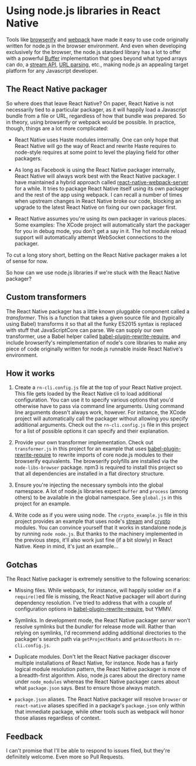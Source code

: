 # Using node.js libraries in React Native

Tools like [browserify](http://browserify.org) and [webpack](http://webpack.org) have made it easy to use code originally written for node.js in the browser environment. And even when developing exclusively for the browser, the node.js standard library has a lot to offer with a powerful [Buffer](https://nodejs.org/api/buffer.html) implementation that goes beyond what typed arrays can do, a [stream API](https://nodejs.org/api/stream.html), [URL parsing](https://nodejs.org/api/url.html), etc., making node.js an appealing target platform for any Javascript developer.

## The React Native packager

So where does that leave React Native? On paper, React Native is not necessarily tied to a particular packager, as it will happily load a Javascript bundle from a file or URL, regardless of how that bundle was prepared. So in theory, using browserify or webpack would be possible. In practice, though, things are a lot more complicated:

- React Native uses Haste modules internally. One can only hope that React Native will go the way of React and rewrite Haste requires to node-style requires at some point to level the playiing field for other packagers.

- As long as Facebook is using the React Native packager internally, React Native will always work best with the React Native packager. I have maintained a hybrid approach called [react-native-webpack-server](https://www.npmjs.com/package/react-native-webpack-server) for a while. It tries to package React Native itself using its own packager and the rest of the app using webpack. I can recall a number of times when upstream changes in React Native broke our code, blocking an upgrade to the latest React Native on fixing our own packager first.

- React Native assumes you're using its own packager in various places. Some examples: The XCode project will automatically start the packager for you in debug mode, you don't get a say in it. The hot module reload support will automatically attempt WebSocket connections to the packager.

To cut a long story short, betting on the React Native packager makes a lot of sense for now.

So how can we use node.js libraries if we're stuck with the React Native packager?

## Custom transformers

The React Native packager has a little known pluggable component called a *transformer*. This is a function that takes a given source file and (typically using Babel) transforms it so that all the funky ES2015 syntax is replaced with stuff that JavaScriptCore can parse. We can supply our own transformer, use a Babel helper called [babel-plugin-rewrite-require](https://www.npmjs.com/package/babel-plugin-rewrite-require), and include browserify's reimplementation of node's core libraries to make any piece of code originally written for node.js runnable inside React Native's environment.

## How it works

1. Create a `rn-cli.config.js` file at the top of your React Native project. This file gets loaded by the React Native cli to load additional configuration. You can use it to specify various options that you'd otherwise have to pass via command line arguments. Using command line arguments doesn't always work, however. For instance, the XCode project will automatically call the packager without allowing you specify additional arguments. Check out the `rn-cli.config.js` file in this project for a list of possible options it can specify and their explanation.

2. Provide your own transformer implementation. Check out `transformer.js` in this project for an example that uses [babel-plugin-rewrite-require](https://www.npmjs.com/package/babel-plugin-rewrite-require) to rewrite imports of core node.js modules to their browserify equivalents. The browserify polyfills are installed via the `node-libs-browser` package. npm3 is required to install this project so that all dependencies are installed in a flat directory structure.

3. Ensure you're injecting the necessary symbols into the global namespace. A lot of node.js libraries expect `Buffer` and `process` (among others) to be available in the global namespace. See `global.js` in this project for an example.

4. Write code as if you were using node. The `crypto_example.js` file in this project provides an example that uses node's [stream](https://nodejs.org/api/stream.html) and [crypto](https://nodejs.org/api/crypto.html) modules. You can convince yourself that it works in standalone node.js by running `node node.js`. But thanks to the machinery implemented in the previous steps, it'll also work just fine (if a bit slowly) in React Native. Keep in mind, it's just an example...

## Gotchas

The React Native packager is extremely sensitive to the following scenarios:

- Missing files. While webpack, for instance, will happily soldier on if a `require()`ed file is missing, the React Native packager will abort during dependency resolution. I've tried to address that with a couple of configuration options in [babel-plugin-rewrite-require](https://www.npmjs.com/package/babel-plugin-rewrite-require), but YMMV.

- Symlinks. In development mode, the React Native packager *server* won't resolve symlinks but the *bundler* for release mode will. Rather than relying on symlinks, I'd recommend adding additional directories to the packager's search path via `getProjectRoots` and `getAssetRoots` in `rn-cli.config.js`.

- Duplicate modules. Don't let the React Native packager discover multiple installations of React Native, for instance. Node has a fairly logical module resolution pattern, the React Native packager is more of a breadth-first algorithm. Also, node.js cares about the directory name under `node_modules` whereas the React Native packager cares about what `package.json` says. Best to ensure those always match.

- `package.json` aliases. The React Native packager will resolve `browser` or `react-native` aliases specified in a package's `package.json` only within that immediate package, while other tools such as webpack will honor those aliases regardless of context.

## Feedback

I can't promise that I'll be able to respond to issues filed, but they're definiitely welcome. Even more so Pull Requests.
